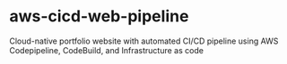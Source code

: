 # aws-cicd-web-pipeline
Cloud-native portfolio website with automated CI/CD pipeline using AWS Codepipeline, CodeBuild, and Infrastructure as code 
